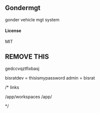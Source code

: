 ## Gondermgt

gonder vehicle mgt system

#### License

MIT

## REMOVE THIS
gedccvqztfixbasj

bisratdev = thisismypassword
admin = bisrat


/* links

/app/workspaces
/app/

*/